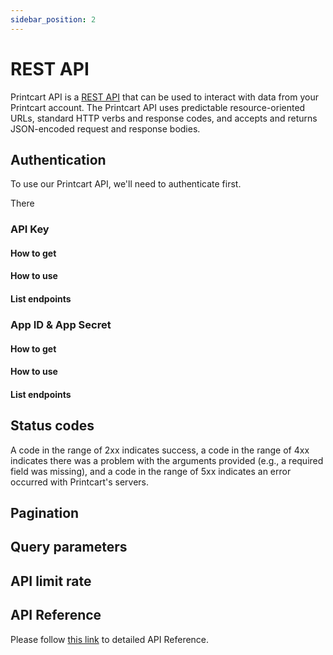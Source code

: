 ```yaml
---
sidebar_position: 2
---
```


# REST API

Printcart API is a [REST API](https://en.wikipedia.org/wiki/Representational_state_transfer) that can be used to interact with data from your Printcart account. The Printcart API uses predictable resource-oriented URLs, standard HTTP verbs and response codes, and accepts and returns JSON-encoded request and response bodies.

## Authentication

To use our Printcart API, we'll need to authenticate first.

There

### API Key

#### How to get

#### How to use

#### List endpoints

### App ID & App Secret

#### How to get

#### How to use

#### List endpoints

## Status codes

A code in the range of 2xx indicates success, a code in the range of 4xx indicates there was a problem with the arguments provided (e.g., a required field was missing), and a code in the range of 5xx indicates an error occurred with Printcart's servers.

## Pagination

## Query parameters

## API limit rate

## API Reference

Please follow [this link](/docs/reference/design-tool) to detailed API Reference.
